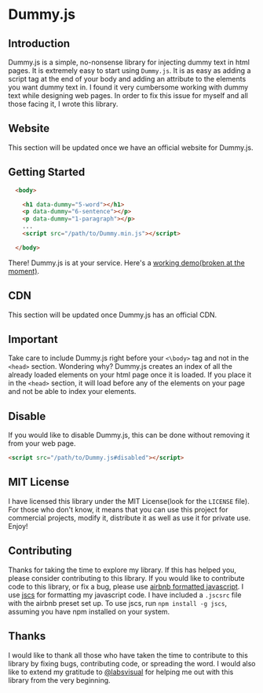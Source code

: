 # Dummy.js

## Introduction

Dummy.js is a simple, no-nonsense library for injecting dummy text in html pages. It is extremely easy to start using `Dummy.js`. It is as easy as adding a script tag at the end of your body and adding an attribute to the elements you want dummy text in. I found it very cumbersome working with dummy text while designing web pages. In order to fix this issue for myself and all those facing it, I wrote this library.

## Website

This section will be updated once we have an official website for Dummy.js.

## Getting Started

```html
  <body>

    <h1 data-dummy="5-word"></h1>
    <p data-dummy="6-sentence"></p>
    <p data-dummy="1-paragraph"></p>
    ...
    <script src="/path/to/Dummy.min.js"></script>

  </body>
```

There! Dummy.js is at your service.
Here's a [working demo(broken at the moment)](https://github.com/shreyasminocha/Dummy.js#).

## CDN

This section will be updated once Dummy.js has an official CDN.

## Important

Take care to include Dummy.js right before your `<\body>` tag and not in the `<head>` section. Wondering why? Dummy.js creates an index of all the already loaded elements on your html page once it is loaded. If you place it in the `<head>` section, it will load before any of the elements on your page and not be able to index your elements.

## Disable

If you would like to disable Dummy.js, this can be done without removing it from your web page.

```html
<script src="/path/to/Dummy.js#disabled"></script>
```

## MIT License

I have licensed this library under the MIT License(look for the `LICENSE` file). For those who don't know, it means that you can use this project for commercial projects, modify it, distribute it as well as use it for private use. Enjoy!

## Contributing

Thanks for taking the time to explore my library. If this has helped you, please consider contributing to this library. If you would like to contribute code to this library, or fix a bug, please use [airbnb formatted javascript](http://airbnb.io/javascript). I use [jscs](http://jscs.info) for formatting my javascript code. I have included a `.jscsrc` file with the airbnb preset set up. To use jscs, run `npm install -g jscs`, assuming you have npm installed on your system.

## Thanks

I would like to thank all those who have taken the time to contribute to this library by fixing bugs, contributing code, or spreading the word. I would also like to extend my gratitude to [@labsvisual](https://github.com/labsvisual) for helping me out with this library from the very beginning.
